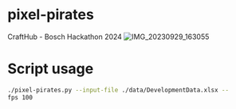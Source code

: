 # pixel-pirates
CraftHub - Bosch Hackathon 2024
![IMG_20230929_163055](https://github.com/jagger-en/pixel-pirates/assets/62218550/f586ac49-3571-4ea3-be03-dd851cbfb06d)

# Script usage
```sh
./pixel-pirates.py --input-file ./data/DevelopmentData.xlsx --
fps 100
```
